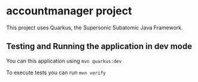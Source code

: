 # accountmanager project

This project uses Quarkus, the Supersonic Subatomic Java Framework.

## Testing and Running the application in dev mode

You can this application using `mvn quarkus:dev`

To execute tests you can run `mvn verify`


